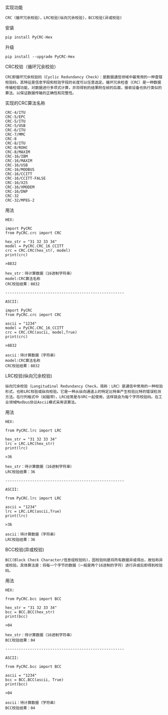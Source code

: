 实现功能

    CRC（循环冗余校验），LRC校验(纵向冗余校验)，BCC校验(异或校验)
安装
    
    pip install PyCRC-Hex
升级

    pip install --upgrade PyCRC-Hex
CRC校验（循环冗余校验）
    
    CRC即循环冗余校验码（Cyclic Redundancy Check）：是数据通信领域中最常用的一种查错校验码，其特征是信息字段和校验字段的长度可以任意选定。循环冗余检查（CRC）是一种数据传输检错功能，对数据进行多项式计算，并将得到的结果附在帧的后面，接收设备也执行类似的算法，以保证数据传输的正确性和完整性。
实现的CRC算法名称
    
    CRC-4/ITU
    CRC-5/EPC
    CRC-5/ITU
    CRC-5/USB
    CRC-6/ITU
    CRC-7/MMC
    CRC-8
    CRC-8/ITU
    CRC-8/ROHC
    CRC-8/MAXIM
    CRC-16/IBM
    CRC-16/MAXIM
    CRC-16/USB
    CRC-16/MODBUS
    CRC-16/CCITT
    CRC-16/CCITT-FALSE
    CRC-16/X25
    CRC-16/XMODEM
    CRC-16/DNP
    CRC-32
    CRC-32/MPEG-2
用法
    
    HEX:
    
    import PyCRC
    from PyCRC.crc import CRC
    
    hex_str = "31 32 33 34"
    model = PyCRC.CRC_16_CCITT
    crc = CRC.CRC(hex_str, model)
    print(crc)
        
    >8832
    
    hex_str：待计算数据（16进制字符串）
    model:CRC算法名称
    CRC校验结果：8832
    
    -----------------------------------------------------
    
    ASCII:
    
    import PyCRC
    from PyCRC.crc import CRC
    
    ascii = "1234"
    model = PyCRC.CRC_16_CCITT
    crc = CRC.CRC(ascii, model,True)
    print(crc)
    
    >8832
    
    ascii：待计算数据（字符串）
    model:CRC算法名称
    CRC校验结果：8832
    


LRC校验(纵向冗余校验)
    
    纵向冗余校验（Longitudinal Redundancy Check，简称：LRC）是通信中常用的一种校验形式，也称LRC校验或纵向校验。它是一种从纵向通道上的特定比特串产生校验比特的错误检测方法。在行列格式中（如磁带），LRC经常是与VRC一起使用，这样就会为每个字符校验码。在工业领域Modbus协议Ascii模式采用该算法。
用法

    HEX:

    from PyCRC.lrc import LRC

    hex_str = "31 32 33 34"
    lrc = LRC.LRC(hex_str)
    print(lrc)
    
    >36
    
    hex_str：待计算数据（16进制字符串）
    LRC校验结果：36
    
    -----------------------------------------------------
    
    ASCII:
    
    from PyCRC.lrc import LRC
    
    ascii = "1234"
    lrc = LRC.LRC(ascii,True)
    print(lrc)
    
    >36
    
    ascii：待计算数据（字符串）
    LRC校验结果：36
    
    
BCC校验(异或校验)
    
    BCC(Block Check Character/信息组校验码)，因校验码是将所有数据异或得出，故俗称异或校验。具体算法是：将每一个字节的数据（一般是两个16进制的字符）进行异或后即得到校验码。
用法

    HEX:
    
    from PyCRC.bcc import BCC

    hex_str = "31 32 33 34"
    bcc = BCC.BCC(hex_str)
    print(bcc) 
    
    >04
    
    hex_str：待计算数据（16进制字符串）
    BCC校验结果：04    
    
    -----------------------------------------------------
    
    ASCII:
    
    from PyCRC.bcc import BCC
    
    ascii = "1234"
    bcc = BCC.BCC(ascii, True)
    print(bcc)
    
    >04
    
    ascii：待计算数据（字符串）
    BCC校验结果：04    
    
    
    
